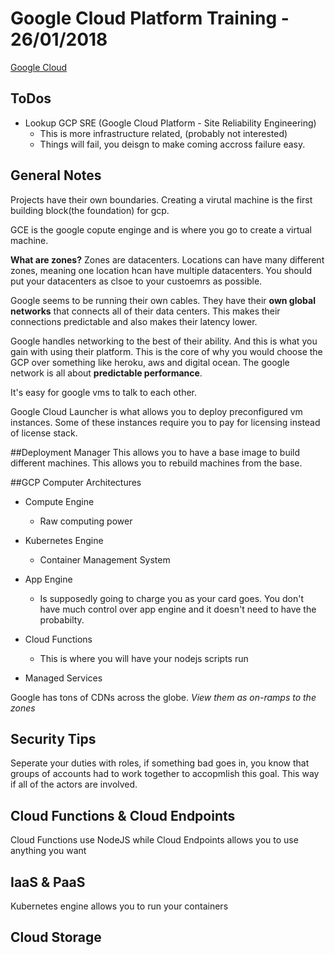 # Google Cloud Platform Training - 26/01/2018

[Google Cloud](https://cloud.google.com)
## ToDos

* Lookup GCP SRE (Google Cloud Platform - Site Reliability Engineering)
  * This is more infrastructure related, (probably not interested)
  * Things will fail, you deisgn to make coming accross failure easy.

## General Notes
Projects have their own boundaries. Creating a virutal machine is the first building
block(the foundation) for gcp.

GCE is the google copute enginge and is where you go to create a virtual machine.

**What are zones?**
Zones are datacenters. Locations can have many different zones, meaning one
location hcan have multiple datacenters. You should put your datacenters as
clsoe to your custoemrs as possible.

Google seems to be running their own cables. They have their **own global networks** that
connects all of their data centers. This makes their connections predictable and also
makes their latency lower.

Google handles networking to the best of their ability. And this is what you
gain with using their platform. This is the core of why you would choose the GCP
over something like heroku, aws and digital ocean. The google network is all about
**predictable performance**.

It's easy for google vms to talk to each other.

Google Cloud Launcher is what allows you to deploy preconfigured vm instances.
Some of these instances require you to pay for licensing instead of license stack.


##Deployment Manager
This allows you to have a base image to build different machines. This allows you
to rebuild machines from the base.

##GCP Computer Architectures

* Compute Engine
  * Raw computing power
* Kubernetes Engine
  * Container Management System
* App Engine
  * Is supposedly going to charge you as your card goes. You don't have
  much control over app engine and it doesn't need to have the probabilty.

* Cloud Functions
  * This is where you will have your nodejs scripts run
* Managed Services

Google has tons of CDNs across the globe. _View them as on-ramps to the zones_

## Security Tips

Seperate your duties with roles, if something bad goes in, you know that groups of
accounts had to work together to accopmlish this goal. This way if all of the actors
are involved.

## Cloud Functions & Cloud Endpoints

Cloud Functions use NodeJS while Cloud Endpoints allows you to use anything you want

## IaaS & PaaS

Kubernetes engine allows you to run your containers

## Cloud Storage
